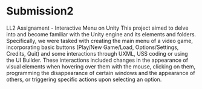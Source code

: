 # Submission2
LL2 Assignament - Interactive Menu on Unity
This project aimed to delve into and become familiar with the Unity engine and its elements and folders. Specifically, we were tasked with creating the main menu of a video game, incorporating basic buttons (Play/New Game/Load, Options/Settings, Credits, Quit) and some interactions through UXML, USS coding or  using the UI Builder. These interactions included changes in the appearance of visual elements when hovering over them with the mouse, clicking on them, programming the disappearance of certain windows and the appearance of others, or triggering specific actions upon selecting an option.
